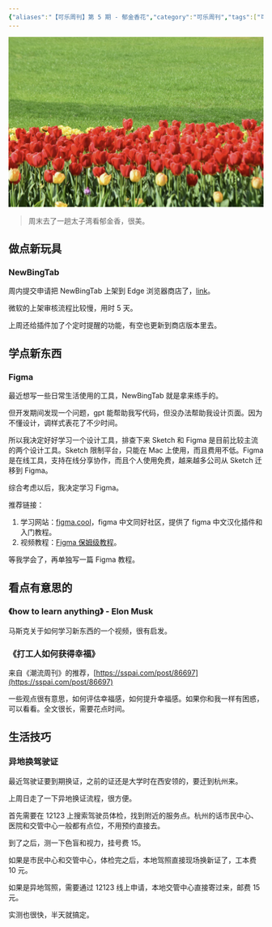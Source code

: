 ```yaml
---
{"aliases":"【可乐周刊】第 5 期 - 郁金香花","category":"可乐周刊","tags":["可乐周刊"],"status":"published","link":"NA","date created":"2024-04-01 Mon 07:12:05","date modified":"2024-04-02 Tue 20:18:46","dg-publish":true,"permalink":"/Blog/Weekly/【可乐周刊】第 5 期 - 郁金香花/","dgPassFrontmatter":true,"created":"2024-04-01 Mon 07:12:05","updated":"2024-04-02 Tue 20:18:46"}
---
```


![8D64DC44-FD46-4D16-A25D-E9916BFD72E0_1_102_o|600](https://github.com/Yunz93/PicRepo/raw/main/image/%E5%A4%AA%E5%AD%90%E6%B9%BE%E9%83%81%E9%87%91%E9%A6%99.jpeg)

>周末去了一趟太子湾看郁金香，很美。

## 做点新玩具

### NewBingTab 

周内提交申请把 NewBingTab 上架到 Edge 浏览器商店了，[link](https://microsoftedge.microsoft.com/addons/detail/%E6%96%B0%E7%9A%84%E4%B8%80%E9%A1%B5/dogmpimpnoncolmgcfniegbdhcleiomb)。

微软的上架审核流程比较慢，用时 5 天。

上周还给插件加了个定时提醒的功能，有空也更新到商店版本里去。

## 学点新东西

### Figma

最近想写一些日常生活使用的工具，NewBingTab 就是拿来练手的。

但开发期间发现一个问题，gpt 能帮助我写代码，但没办法帮助我设计页面。因为不懂设计，调样式表花了不少时间。

所以我决定好好学习一个设计工具，排查下来 Sketch 和 Figma 是目前比较主流的两个设计工具。Sketch 限制平台，只能在 Mac 上使用，而且费用不低。Figma 是在线工具，支持在线分享协作，而且个人使用免费，越来越多公司从 Sketch 迁移到 Figma。

综合考虑以后，我决定学习 Figma。

推荐链接：

1. 学习网站：[figma.cool](https://www.figma.cool/cn)，figma 中文同好社区，提供了 figma 中文汉化插件和入门教程。
2. 视频教程：[Figma 保姆级教程](https://www.bilibili.com/video/BV1Bz4y1R7tm/)。

等我学会了，再单独写一篇 Figma 教程。

## 看点有意思的

### 《how to learn anything》 - Elon Musk

马斯克关于如何学习新东西的一个视频，很有启发。

### 《打工人如何获得幸福》

来自《潮流周刊》的推荐，[https://sspai.com/post/86697](https://sspai.com/post/86697)

一些观点很有意思，如何评估幸福感，如何提升幸福感。如果你和我一样有困惑，可以看看。全文很长，需要花点时间。

## 生活技巧

### 异地换驾驶证

最近驾驶证要到期换证，之前的证还是大学时在西安领的，要迁到杭州来。

上周日走了一下异地换证流程，很方便。

首先需要在 12123 上搜索驾驶员体检，找到附近的服务点。杭州的话市民中心、医院和交管中心一般都有点位，不用预约直接去。

到了之后，测一下色盲和视力，挂号费 15。

如果是市民中心和交管中心，体检完之后，本地驾照直接现场换新证了，工本费 10 元。

如果是异地驾照，需要通过 12123 线上申请，本地交管中心直接寄过来，邮费 15 元。

实测也很快，半天就搞定。
